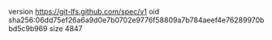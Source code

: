 version https://git-lfs.github.com/spec/v1
oid sha256:06dd75ef26a6a9d0e7b0702e9776f58809a7b784aeef4e76289970bbd5c9b969
size 4847
